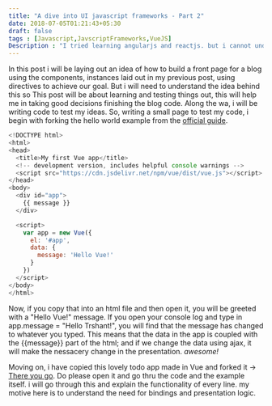 ```yaml
---
title: "A dive into UI javascript frameworks - Part 2"
date: 2018-07-05T01:21:43+05:30
draft: false
tags : [Javascript,JavscriptFrameworks,VueJS]
Description : "I tried learning angularjs and reactjs. but i cannot understand those frameworks on a deeper level, which make me an inneficient programmer. My aim in writing this set of posts is to have an idea what's going on under the hood. This post goes thru directives and understanding the philosophy of presentation logic that these frameowrks specialise in."
---
```

In this post i will be laying out an idea of how to build a front page for a blog using the components, instances laid out in my previous post, using directives to achieve our goal. 
But i will need to understand the idea behind this so This post will be about learning and testing things out, this will help me in taking good decisions finishing the blog code. 
Along the wa, i will be writing code to test my ideas. So, writing a small page to test my code, i begin with forking the hello world example from the [official guide](https://vuejs.org/v2/guide/).

```JavaScript
<!DOCTYPE html>
<html>
<head>
  <title>My first Vue app</title>
  <!-- development version, includes helpful console warnings -->
  <script src="https://cdn.jsdelivr.net/npm/vue/dist/vue.js"></script>
</head>
<body>
  <div id="app">
    {{ message }}
  </div>

  <script>
    var app = new Vue({
      el: '#app',
      data: {
        message: 'Hello Vue!'
      }
    })
  </script>
</body>
</html>
```
Now, if you copy that into an html file and then open it, you will be greeted with a "Hello Vue!" message. If you open your console log and type in app.message = "Hello Trshant!", you will find that the message has changed to whatever you typed. This means that the data in the app is coupled with the {{message}} part of the html; and if we change the data using ajax, it will make the nessacery change in the presentation. _awesome!_   

Moving on, i have copied this lovely todo app made in Vue and forked it -> [There you go](https://jsfiddle.net/trshant/oqka1f8p/1/). Do please open it and go thru the code and the example itself. i will go through this and explain the functionality of every line. my motive here is to understand the need for bindings and presentation logic. 






